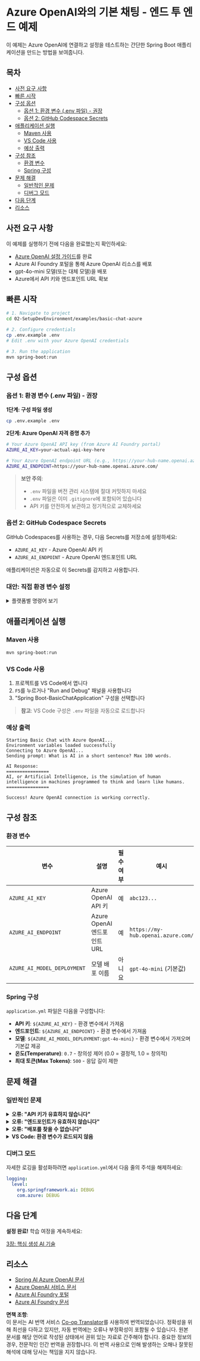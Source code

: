 <!--
CO_OP_TRANSLATOR_METADATA:
{
  "original_hash": "efd82efe50711d7e257eb943151d682c",
  "translation_date": "2025-07-27T13:36:59+00:00",
  "source_file": "02-SetupDevEnvironment/examples/basic-chat-azure/README.md",
  "language_code": "ko"
}
-->
# Azure OpenAI와의 기본 채팅 - 엔드 투 엔드 예제

이 예제는 Azure OpenAI에 연결하고 설정을 테스트하는 간단한 Spring Boot 애플리케이션을 만드는 방법을 보여줍니다.

## 목차

- [사전 요구 사항](../../../../../02-SetupDevEnvironment/examples/basic-chat-azure)
- [빠른 시작](../../../../../02-SetupDevEnvironment/examples/basic-chat-azure)
- [구성 옵션](../../../../../02-SetupDevEnvironment/examples/basic-chat-azure)
  - [옵션 1: 환경 변수 (.env 파일) - 권장](../../../../../02-SetupDevEnvironment/examples/basic-chat-azure)
  - [옵션 2: GitHub Codespace Secrets](../../../../../02-SetupDevEnvironment/examples/basic-chat-azure)
- [애플리케이션 실행](../../../../../02-SetupDevEnvironment/examples/basic-chat-azure)
  - [Maven 사용](../../../../../02-SetupDevEnvironment/examples/basic-chat-azure)
  - [VS Code 사용](../../../../../02-SetupDevEnvironment/examples/basic-chat-azure)
  - [예상 출력](../../../../../02-SetupDevEnvironment/examples/basic-chat-azure)
- [구성 참조](../../../../../02-SetupDevEnvironment/examples/basic-chat-azure)
  - [환경 변수](../../../../../02-SetupDevEnvironment/examples/basic-chat-azure)
  - [Spring 구성](../../../../../02-SetupDevEnvironment/examples/basic-chat-azure)
- [문제 해결](../../../../../02-SetupDevEnvironment/examples/basic-chat-azure)
  - [일반적인 문제](../../../../../02-SetupDevEnvironment/examples/basic-chat-azure)
  - [디버그 모드](../../../../../02-SetupDevEnvironment/examples/basic-chat-azure)
- [다음 단계](../../../../../02-SetupDevEnvironment/examples/basic-chat-azure)
- [리소스](../../../../../02-SetupDevEnvironment/examples/basic-chat-azure)

## 사전 요구 사항

이 예제를 실행하기 전에 다음을 완료했는지 확인하세요:

- [Azure OpenAI 설정 가이드](../../getting-started-azure-openai.md)를 완료  
- Azure AI Foundry 포털을 통해 Azure OpenAI 리소스를 배포  
- gpt-4o-mini 모델(또는 대체 모델)을 배포  
- Azure에서 API 키와 엔드포인트 URL 확보  

## 빠른 시작

```bash
# 1. Navigate to project
cd 02-SetupDevEnvironment/examples/basic-chat-azure

# 2. Configure credentials
cp .env.example .env
# Edit .env with your Azure OpenAI credentials

# 3. Run the application
mvn spring-boot:run
```

## 구성 옵션

### 옵션 1: 환경 변수 (.env 파일) - 권장

**1단계: 구성 파일 생성**  
```bash
cp .env.example .env
```

**2단계: Azure OpenAI 자격 증명 추가**  
```bash
# Your Azure OpenAI API key (from Azure AI Foundry portal)
AZURE_AI_KEY=your-actual-api-key-here

# Your Azure OpenAI endpoint URL (e.g., https://your-hub-name.openai.azure.com/)
AZURE_AI_ENDPOINT=https://your-hub-name.openai.azure.com/
```

> **보안 주의**:  
> - `.env` 파일을 버전 관리 시스템에 절대 커밋하지 마세요  
> - `.env` 파일은 이미 `.gitignore`에 포함되어 있습니다  
> - API 키를 안전하게 보관하고 정기적으로 교체하세요  

### 옵션 2: GitHub Codespace Secrets

GitHub Codespaces를 사용하는 경우, 다음 Secrets를 저장소에 설정하세요:  
- `AZURE_AI_KEY` - Azure OpenAI API 키  
- `AZURE_AI_ENDPOINT` - Azure OpenAI 엔드포인트 URL  

애플리케이션은 자동으로 이 Secrets를 감지하고 사용합니다.

### 대안: 직접 환경 변수 설정

<details>
<summary>플랫폼별 명령어 보기</summary>

**Linux/macOS (bash/zsh):**  
```bash
export AZURE_AI_KEY=your-actual-api-key-here
export AZURE_AI_ENDPOINT=https://your-hub-name.openai.azure.com/
```

**Windows (Command Prompt):**  
```cmd
set AZURE_AI_KEY=your-actual-api-key-here
set AZURE_AI_ENDPOINT=https://your-hub-name.openai.azure.com/
```

**Windows (PowerShell):**  
```powershell
$env:AZURE_AI_KEY="your-actual-api-key-here"
$env:AZURE_AI_ENDPOINT="https://your-hub-name.openai.azure.com/"
```
</details>

## 애플리케이션 실행

### Maven 사용

```bash
mvn spring-boot:run
```

### VS Code 사용

1. 프로젝트를 VS Code에서 엽니다  
2. `F5`를 누르거나 "Run and Debug" 패널을 사용합니다  
3. "Spring Boot-BasicChatApplication" 구성을 선택합니다  

> **참고**: VS Code 구성은 `.env` 파일을 자동으로 로드합니다  

### 예상 출력

```
Starting Basic Chat with Azure OpenAI...
Environment variables loaded successfully
Connecting to Azure OpenAI...
Sending prompt: What is AI in a short sentence? Max 100 words.

AI Response:
================
AI, or Artificial Intelligence, is the simulation of human intelligence in machines programmed to think and learn like humans.
================

Success! Azure OpenAI connection is working correctly.
```

## 구성 참조

### 환경 변수

| 변수 | 설명 | 필수 여부 | 예시 |
|------|------|-----------|------|
| `AZURE_AI_KEY` | Azure OpenAI API 키 | 예 | `abc123...` |
| `AZURE_AI_ENDPOINT` | Azure OpenAI 엔드포인트 URL | 예 | `https://my-hub.openai.azure.com/` |
| `AZURE_AI_MODEL_DEPLOYMENT` | 모델 배포 이름 | 아니요 | `gpt-4o-mini` (기본값) |

### Spring 구성

`application.yml` 파일은 다음을 구성합니다:  
- **API 키**: `${AZURE_AI_KEY}` - 환경 변수에서 가져옴  
- **엔드포인트**: `${AZURE_AI_ENDPOINT}` - 환경 변수에서 가져옴  
- **모델**: `${AZURE_AI_MODEL_DEPLOYMENT:gpt-4o-mini}` - 환경 변수에서 가져오며 기본값 제공  
- **온도(Temperature)**: `0.7` - 창의성 제어 (0.0 = 결정적, 1.0 = 창의적)  
- **최대 토큰(Max Tokens)**: `500` - 응답 길이 제한  

## 문제 해결

### 일반적인 문제

<details>
<summary><strong>오류: "API 키가 유효하지 않습니다"</strong></summary>

- `.env` 파일에 `AZURE_AI_KEY`가 올바르게 설정되었는지 확인하세요  
- Azure AI Foundry 포털에서 API 키를 정확히 복사했는지 확인하세요  
- 키 주변에 공백이나 따옴표가 없는지 확인하세요  
</details>

<details>
<summary><strong>오류: "엔드포인트가 유효하지 않습니다"</strong></summary>

- `AZURE_AI_ENDPOINT`에 전체 URL이 포함되어 있는지 확인하세요 (예: `https://your-hub-name.openai.azure.com/`)  
- 슬래시(`/`) 일관성을 확인하세요  
- 엔드포인트가 Azure 배포 지역과 일치하는지 확인하세요  
</details>

<details>
<summary><strong>오류: "배포를 찾을 수 없습니다"</strong></summary>

- 모델 배포 이름이 Azure에 배포된 이름과 정확히 일치하는지 확인하세요  
- 모델이 성공적으로 배포되고 활성 상태인지 확인하세요  
- 기본 배포 이름인 `gpt-4o-mini`를 사용해 보세요  
</details>

<details>
<summary><strong>VS Code: 환경 변수가 로드되지 않음</strong></summary>

- `.env` 파일이 프로젝트 루트 디렉토리(예: `pom.xml`과 동일한 수준)에 있는지 확인하세요  
- VS Code의 통합 터미널에서 `mvn spring-boot:run`을 실행해 보세요  
- VS Code Java 확장이 제대로 설치되었는지 확인하세요  
- 실행 구성에 `"envFile": "${workspaceFolder}/.env"`가 포함되어 있는지 확인하세요  
</details>

### 디버그 모드

자세한 로깅을 활성화하려면 `application.yml`에서 다음 줄의 주석을 해제하세요:

```yaml
logging:
  level:
    org.springframework.ai: DEBUG
    com.azure: DEBUG
```

## 다음 단계

**설정 완료!** 학습 여정을 계속하세요:

[3장: 핵심 생성 AI 기술](../../../03-CoreGenerativeAITechniques/README.md)

## 리소스

- [Spring AI Azure OpenAI 문서](https://docs.spring.io/spring-ai/reference/api/clients/azure-openai-chat.html)  
- [Azure OpenAI 서비스 문서](https://learn.microsoft.com/azure/ai-services/openai/)  
- [Azure AI Foundry 포털](https://ai.azure.com/)  
- [Azure AI Foundry 문서](https://learn.microsoft.com/azure/ai-foundry/how-to/create-projects?tabs=ai-foundry&pivots=hub-project)  

**면책 조항**:  
이 문서는 AI 번역 서비스 [Co-op Translator](https://github.com/Azure/co-op-translator)를 사용하여 번역되었습니다. 정확성을 위해 최선을 다하고 있지만, 자동 번역에는 오류나 부정확성이 포함될 수 있습니다. 원본 문서를 해당 언어로 작성된 상태에서 권위 있는 자료로 간주해야 합니다. 중요한 정보의 경우, 전문적인 인간 번역을 권장합니다. 이 번역 사용으로 인해 발생하는 오해나 잘못된 해석에 대해 당사는 책임을 지지 않습니다.